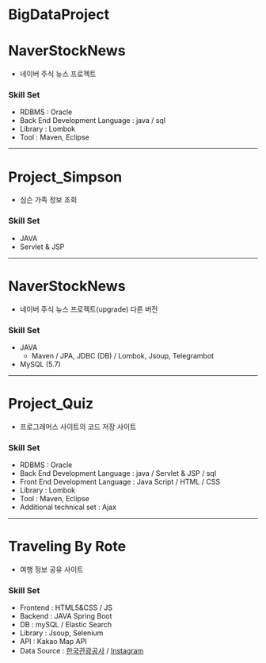 # BigDataProject

# NaverStockNews
 * 네이버 주식 뉴스 프로젝트
 
### Skill Set
* RDBMS : Oracle  
* Back End Development Language : java / sql   
* Library : Lombok  
* Tool : Maven, Eclipse  
---------------------------------------------------------------------------
# Project_Simpson
 * 심슨 가족 정보 조회
 
### Skill Set
* JAVA
* Servlet & JSP  
---------------------------------------------------------------------------
# NaverStockNews
 * 네이버 주식 뉴스 프로젝트(upgrade) 다른 버전
 
### Skill Set
* JAVA
  * Maven / JPA, JDBC (DB) / Lombok, Jsoup, Telegrambot
* MySQL (5.7)
----------------------------------------------------------------------------
# Project_Quiz
  * 프로그래머스 사이트의 코드 저장 사이트
  
### Skill Set
  * RDBMS : Oracle  
  * Back End Development Language : java / Servlet & JSP / sql   
  * Front End Development Language : Java Script / HTML / CSS  
  * Library : Lombok  
  * Tool : Maven, Eclipse  
  * Additional technical set : Ajax  
------------------------------------------------------------------------------
# Traveling By Rote
  * 여행 정보 공유 사이트


### Skill Set
   * Frontend : HTML5&CSS / JS
   * Backend : JAVA Spring Boot
   * DB : mySQL / Elastic Search
   * Library : Jsoup, Selenium
   * API : Kakao Map API
   * Data Source : [한국관광공사](http://data.visitkorea.or.kr/linked_open_data) / [Instagram](https://www.instagram.com/?hl=ko)



